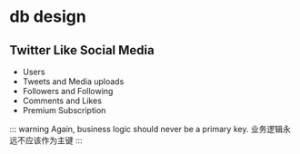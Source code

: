 # db design

## Twitter Like Social Media

* Users
* Tweets and Media uploads
* Followers and Following
* Comments and Likes
* Premium Subscription

::: warning
Again, business logic should never be a primary key. 业务逻辑永远不应该作为主键
:::